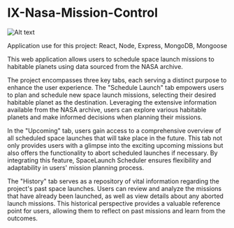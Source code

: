 # IX-Nasa-Mission-Control

![Alt text](https://lucid.app/publicSegments/view/9457ab0c-a259-4fbc-93de-26ef7d8c1146/image.png)

Application use for this project: React, Node, Express, MongoDB, Mongoose

This web application allows users to schedule space launch missions to habitable planets using data sourced from the NASA archive.

The project encompasses three key tabs, each serving a distinct purpose to enhance the user experience. The "Schedule Launch" tab empowers users to plan and schedule new space launch missions, selecting their desired habitable planet as the destination. Leveraging the extensive information available from the NASA archive, users can explore various habitable planets and make informed decisions when planning their missions.

In the "Upcoming" tab, users gain access to a comprehensive overview of all scheduled space launches that will take place in the future. This tab not only provides users with a glimpse into the exciting upcoming missions but also offers the functionality to abort scheduled launches if necessary. By integrating this feature, SpaceLaunch Scheduler ensures flexibility and adaptability in users' mission planning process.

The "History" tab serves as a repository of vital information regarding the project's past space launches. Users can review and analyze the missions that have already been launched, as well as view details about any aborted launch missions. This historical perspective provides a valuable reference point for users, allowing them to reflect on past missions and learn from the outcomes.
